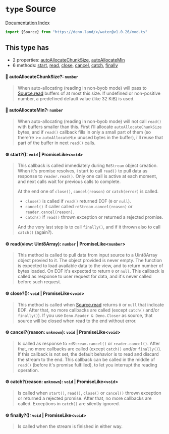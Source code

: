 # `type` Source

[Documentation Index](../README.md)

```ts
import {Source} from "https://deno.land/x/water@v1.0.26/mod.ts"
```

## This type has

- 2 properties:
[autoAllocateChunkSize](#-autoallocatechunksize-number),
[autoAllocateMin](#-autoallocatemin-number)
- 6 methods:
[start](#-start-void--promiselikevoid),
[read](#-readview-uint8array-number--promiselikenumber),
[close](#-close-void--promiselikevoid),
[cancel](#-cancelreason-unknown-void--promiselikevoid),
[catch](#-catchreason-unknown-void--promiselikevoid),
[finally](#-finally-void--promiselikevoid)


#### 📄 autoAllocateChunkSize?: `number`

> When auto-allocating (reading in non-byob mode) will pass to [Source.read](../type.Source/README.md#-readview-uint8array-number--promiselikenumber) buffers of at most this size.
> If undefined or non-positive number, a predefined default value (like 32 KiB) is used.



#### 📄 autoAllocateMin?: `number`

> When auto-allocating (reading in non-byob mode) will not call `read()` with buffers smaller than this.
> First i'll allocate `autoAllocateChunkSize` bytes, and if `read()` callback fills in only a small part of them
> (so there're >= `autoAllocateMin` unused bytes in the buffer), i'll reuse that part of the buffer in next `read()` calls.



#### ⚙ start?(): `void` | PromiseLike\<`void`>

> This callback is called immediately during `RdStream` object creation.
> When it's promise resolves, i start to call `read()` to pull data as response to `reader.read()`.
> Only one call is active at each moment, and next calls wait for previous calls to complete.
> 
> At the end one of `close()`, `cancel(reason)` or `catch(error)` is called.
> - `close()` is called if `read()` returned EOF (`0` or `null`).
> - `cancel()` if caller called `rdStream.cancel(reason)` or `reader.cancel(reason)`.
> - `catch()` if `read()` thrown exception or returned a rejected promise.
> 
> And the very last step is to call `finally()`, and if it thrown also to call `catch()` (again?).



#### ⚙ read(view: Uint8Array): `number` | PromiseLike\<`number`>

> This method is called to pull data from input source to a Uint8Array object provied to it.
> The object provided is never empty.
> The function is expected to load available data to the view, and to return number of bytes loaded.
> On EOF it's expected to return `0` or `null`.
> This callback is called as response to user request for data, and it's never called before such request.



#### ⚙ close?(): `void` | PromiseLike\<`void`>

> This method is called when [Source.read](../type.Source/README.md#-readview-uint8array-number--promiselikenumber) returns `0` or `null` that indicate EOF.
> After that, no more callbacks are called (except `catch()` and/or `finally()`).
> If you use `Deno.Reader & Deno.Closer` as source, that source will be closed when read to the end without error.



#### ⚙ cancel?(reason: `unknown`): `void` | PromiseLike\<`void`>

> Is called as response to `rdStream.cancel()` or `reader.cancel()`.
> After that, no more callbacks are called (except `catch()` and/or `finally()`).
> If this callback is not set, the default behavior is to read and discard the stream to the end.
> This callback can be called in the middle of `read()` (before it's promise fulfilled), to let
> you interrupt the reading operation.



#### ⚙ catch?(reason: `unknown`): `void` | PromiseLike\<`void`>

> Is called when `start()`, `read()`, `close()` or `cancel()` thrown exception or returned a rejected promise.
> After that, no more callbacks are called.
> Exceptions in `catch()` are silently ignored.



#### ⚙ finally?(): `void` | PromiseLike\<`void`>

> Is called when the stream is finished in either way.



